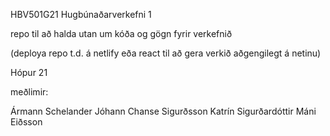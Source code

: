 HBV501G21
Hugbúnaðarverkefni 1

repo til að halda utan um kóða og gögn fyrir verkefnið

(deploya repo t.d. á netlify eða react til að gera verkið aðgengilegt á netinu)

Hópur 21

meðlimir:

Ármann Schelander
Jóhann Chanse Sigurðsson
Katrín Sigurðardóttir
Máni Eiðsson
